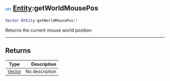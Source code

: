 ## ![server](../../.gitbook/assets/server.png) [Entity](https://iaswiki.rawr.dev/readme/entity):getWorldMousePos

```lua
Vector Entity:getWorldMousePos()
```

Returns the current mouse world position

------
## Returns

| Type   | Description |
| ------ | ----------: |
| [Vector](https://iaswiki.rawr.dev/readme/vector) | No description |

